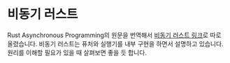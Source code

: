 # 비동기 러스트

Rust Asynchronous Programming의 원문을 번역해서 [비동기 러스트 링크](https://nolmelab.gitbook.io/rust-async)로  따로 올렸습니다. 비동기 러스트는 퓨처와 실행기를 내부 구현을 하면서 설명하고 있습니다. 원리를 이해할 필요가 있을 때 살펴보면 좋을 듯 합니다.&#x20;
